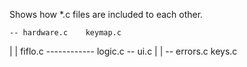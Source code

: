 Shows how *.c files are included to each other.

    -- hardware.c    keymap.c
   |                   |
fiflo.c ------------ logic.c -- ui.c
   |                   |
    -- errors.c      keys.c
